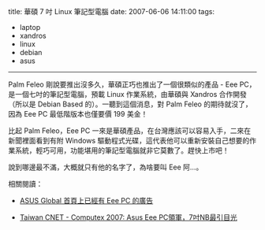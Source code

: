 title: 華碩 7 吋 Linux 筆記型電腦
date: 2007-06-06 14:11:00
tags: 
- laptop
- xandros
- linux
- debian
- asus
---

Palm Feleo 剛說要推出沒多久，華碩正巧也推出了一個很類似的產品 - Eee PC，是一個七吋的筆記型電腦，預載 Linux 作業系統，由華碩與 Xandros 合作開發（所以是 Debian Based 的）。一聽到這個消息，對 Palm Feleo 的期待就沒了，因為 Eee PC 最低階版本也僅要價 199 美金！

比起 Palm Feleo，Eee PC 一來是華碩產品，在台灣應該可以容易入手，二來在新聞裡面看到有附 Windows 驅動程式光碟，這代表他可以重新安裝自己想要的作業系統，輕巧可用，功能堪用的筆記型電腦就非它莫數了。趕快上市吧！

說到哪邊最不滿，大概就只有他的名字了，為啥要叫 Eee 阿…。

相關閱讀：

*   [ASUS Global 首頁上已經有 Eee PC 的廣告](http://www.asus.com/index.aspx)
*   [Taiwan CNET - Computex 2007: Asus Eee PC領軍，7吋NB最引目光](http://taiwan.cnet.com/cnetlife/digilife/0,2000079913,20118854-001p-1,00.htm)

    ###